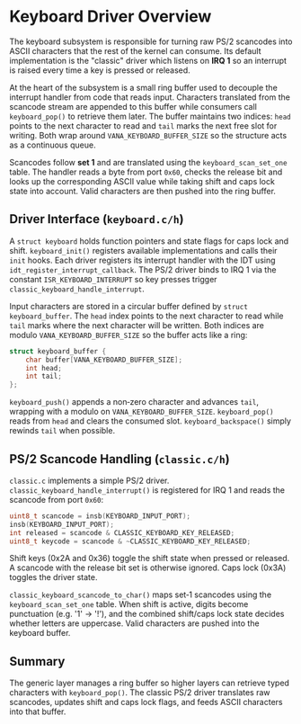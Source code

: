 # Keyboard Driver Overview

The keyboard subsystem is responsible for turning raw PS/2 scancodes into
ASCII characters that the rest of the kernel can consume.  Its default
implementation is the "classic" driver which listens on **IRQ&nbsp;1** so an
interrupt is raised every time a key is pressed or released.

At the heart of the subsystem is a small ring buffer used to decouple the
interrupt handler from code that reads input.  Characters translated from the
scancode stream are appended to this buffer while consumers call
`keyboard_pop()` to retrieve them later.  The buffer maintains two indices:
`head` points to the next character to read and `tail` marks the next free slot
for writing.  Both wrap around `VANA_KEYBOARD_BUFFER_SIZE` so the structure acts
as a continuous queue.

Scancodes follow **set&nbsp;1** and are translated using the
`keyboard_scan_set_one` table.  The handler reads a byte from port `0x60`,
checks the release bit and looks up the corresponding ASCII value while taking
shift and caps lock state into account.  Valid characters are then pushed into
the ring buffer.

## Driver Interface (`keyboard.c/h`)

A `struct keyboard` holds function pointers and state flags for caps lock and shift.
`keyboard_init()` registers available implementations and calls their `init`
hooks.  Each driver registers its interrupt handler with the IDT using
`idt_register_interrupt_callback`. The PS/2 driver binds to IRQ&nbsp;1 via the
constant `ISR_KEYBOARD_INTERRUPT` so key presses trigger `classic_keyboard_handle_interrupt`.

Input characters are stored in a circular buffer defined by `struct keyboard_buffer`.
The `head` index points to the next character to read while `tail` marks where
the next character will be written.  Both indices are modulo
`VANA_KEYBOARD_BUFFER_SIZE` so the buffer acts like a ring:

```c
struct keyboard_buffer {
    char buffer[VANA_KEYBOARD_BUFFER_SIZE];
    int head;
    int tail;
};
```

`keyboard_push()` appends a non‑zero character and advances `tail`, wrapping with a modulo on `VANA_KEYBOARD_BUFFER_SIZE`. `keyboard_pop()` reads from `head` and clears the consumed slot.  `keyboard_backspace()` simply rewinds `tail` when possible.

## PS/2 Scancode Handling (`classic.c/h`)

`classic.c` implements a simple PS/2 driver. `classic_keyboard_handle_interrupt()` is registered for IRQ 1 and reads the scancode from port `0x60`:

```c
uint8_t scancode = insb(KEYBOARD_INPUT_PORT);
insb(KEYBOARD_INPUT_PORT);
int released = scancode & CLASSIC_KEYBOARD_KEY_RELEASED;
uint8_t keycode = scancode & ~CLASSIC_KEYBOARD_KEY_RELEASED;
```

Shift keys (0x2A and 0x36) toggle the shift state when pressed or released. A scancode with the release bit set is otherwise ignored. Caps lock (0x3A) toggles the driver state.

`classic_keyboard_scancode_to_char()` maps set‑1 scancodes using the `keyboard_scan_set_one` table.  When shift is active, digits become punctuation (e.g. '1' → '!'), and the combined shift/caps lock state decides whether letters are uppercase.  Valid characters are pushed into the keyboard buffer.

## Summary

The generic layer manages a ring buffer so higher layers can retrieve typed characters with `keyboard_pop()`.  The classic PS/2 driver translates raw scancodes, updates shift and caps lock flags, and feeds ASCII characters into that buffer.

